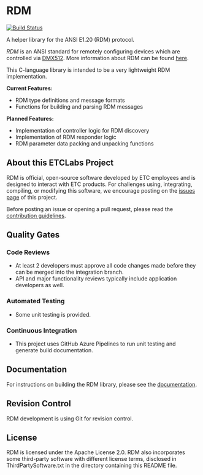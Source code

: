 # RDM

[![Build Status](https://dev.azure.com/ETCLabs/RDM/_apis/build/status/ETCLabs.RDM?branchName=develop)](https://dev.azure.com/ETCLabs/RDM/_build/latest?definitionId=3&branchName=develop)

A helper library for the ANSI E1.20 (RDM) protocol.

*RDM* is an ANSI standard for remotely configuring devices which are controlled via
[DMX512](https://en.wikipedia.org/wiki/DMX512). More information about RDM can be found
[here](http://www.rdmprotocol.org).

This C-language library is intended to be a very lightweight RDM implementation.

**Current Features:**

* RDM type definitions and message formats
* Functions for building and parsing RDM messages

**Planned Features:**

* Implementation of controller logic for RDM discovery
* Implementation of RDM responder logic
* RDM parameter data packing and unpacking functions

## About this ETCLabs Project

RDM is official, open-source software developed by ETC employees and is designed to interact with
ETC products. For challenges using, integrating, compiling, or modifying this software, we
encourage posting on the [issues page](https://github.com/ETCLabs/RDM/issues) of this project.

Before posting an issue or opening a pull request, please read the
[contribution guidelines](./CONTRIBUTING.md).

## Quality Gates

### Code Reviews

* At least 2 developers must approve all code changes made before they can be merged into the integration branch.
* API and major functionality reviews typically include application developers as well.

### Automated Testing

* Some unit testing is provided.

### Continuous Integration

* This project uses GitHub Azure Pipelines to run unit testing and generate build documentation.

## Documentation

For instructions on building the RDM library, please see the
[documentation](https://etclabs.github.io/RDM).

## Revision Control

RDM development is using Git for revision control.

## License

RDM is licensed under the Apache License 2.0. RDM also incorporates some third-party software with different license terms, disclosed in ThirdPartySoftware.txt in the directory containing this
README file.
